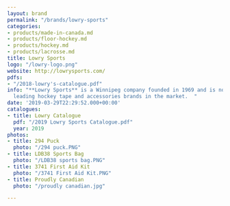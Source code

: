 ```yaml
---
layout: brand
permalink: "/brands/lowry-sports"
categories:
- products/made-in-canada.md
- products/floor-hockey.md
- products/hockey.md
- products/lacrosse.md
title: Lowry Sports
logo: "/lowry-logo.png"
website: http://lowrysports.com/
pdfs:
- "/2018-lowry's-catalogue.pdf"
info: "**Lowry Sports** is a Winnipeg company founded in 1969 and is now one of the
  leading hockey tape and accessories brands in the market.  "
date: '2019-03-29T22:29:52.000+00:00'
catalogues:
- title: Lowry Catalogue
  pdf: "/2019 Lowry Sports Catalogue.pdf"
  year: 2019
photos:
- title: 294 Puck
  photo: "/294 puck.PNG"
- title: LDB38 Sports Bag
  photo: "/LDB38 sports bag.PNG"
- title: 3741 First Aid Kit
  photo: "/3741 First Aid Kit.PNG"
- title: Proudly Canadian
  photo: "/proudly canadian.jpg"

---
```

